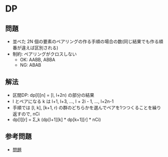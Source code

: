 # DP

## 問題

- 並べた 2N 個の要素のペアリングの作る手順の場合の数(同じ結果でも作る順番が違えば区別される)
- 制約: ペアリングがクロスしない
  - OK: AABB, ABBA
  - NG: ABAB

## 解法

- 区間DP: dp[l][n] = [l, l+2n) の部分の結果
- l とペアになる k は l+1, l+3, ..., l + 2i - 1, ..., l+2n-1
- 手順では [l, k], [k+1, r) の群のどちらかを選んでペアを1つつくることを繰り返すので, nCi
- dp[l][r] = Σ_k (dp[l+1][k] * dp[k+1][r] * nCi)

## 参考問題

- [問題](https://atcoder.jp/contests/abc217/tasks/abc217_f)

